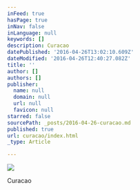 ```yaml
---
inFeed: true
hasPage: true
inNav: false
inLanguage: null
keywords: []
description: Curacao
datePublished: '2016-04-26T13:02:10.609Z'
dateModified: '2016-04-26T12:40:27.082Z'
title: ''
author: []
authors: []
publisher:
  name: null
  domain: null
  url: null
  favicon: null
starred: false
sourcePath: _posts/2016-04-26-curacao.md
published: true
url: curacao/index.html
_type: Article

---
```

![](https://the-grid-user-content.s3-us-west-2.amazonaws.com/40869559-2514-4269-9149-e3a7066ac496.jpg)

Curacao
